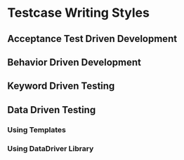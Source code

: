 # Testcase Writing Styles

## Acceptance Test Driven Development

## Behavior Driven Development

## Keyword Driven Testing

## Data Driven Testing

### Using Templates

### Using DataDriver Library